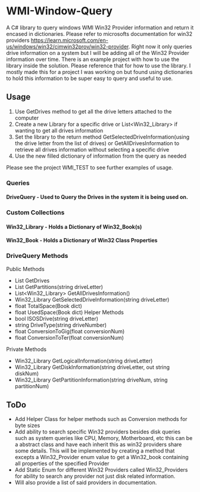 # WMI-Window-Query
A C# library to query windows WMI Win32 Provider information and return it encased in dictionaries. Please refer to microsofts documentation for win32 providers https://learn.microsoft.com/en-us/windows/win32/cimwin32prov/win32-provider. Right now it only queries drive information on a system but I will be adding all of the Win32 Provider information over time. There is an example project with how to use the library inside the solution. Please reference that for how to use the library. I mostly made this for a project I was working on but found using dictionaries to hold this information to be super easy to query and useful to use.

## Usage
1. Use GetDrives method to get all the drive letters attached to the computer
2. Create a new Library for a specific drive or List<Win32_Library> if wanting to get all drives information
3. Set the library to the return method GetSelectedDriveInformation(using the drive letter from the list of drives) or GetAllDrivesInformation to retrieve all drives information without selecting a specific drive
4. Use the new filled dictionary of information from the query as needed

Please see the project WMI_TEST to see further examples of usage.

### Queries

#### DriveQuery - Used to Query the Drives in the system it is being used on.


### Custom Collections
#### Win32_Library - Holds a Dictionary of Win32_Book(s)

#### Win32_Book - Holds a Dictionary of Win32 Class Properties


### DriveQuery Methods
Public Methods
- List<string> GetDrives
- List<string> GetPartitions(string driveLetter)
- List<Win32_Library> GetAllDrivesInformation()
- Win32_Library GetSelectedDriveInformation(string driveLetter)
- float TotalSpace(Book dict)
- float UsedSpace(Book dict)
Helper Methods
- bool ISOSDrive(string driveLetter)
- string DriveType(string driveNumber)
- float ConversionToGig(float conversionNum)
- float ConversionToTer(float conversionNum)

Private Methods
- Win32_Library GetLogicalInformation(string driveLetter)
- Win32_Library GetDiskInformation(string driveLetter, out string diskNum)
- Win32_Library GetPartitionInformation(string driveNum, string partitionNum)

## ToDo
- Add Helper Class for helper methods such as Conversion methods for byte sizes
- Add ability to search specific Win32 providers besides disk queries such as system queries like CPU, Memory, Motherboard, etc this can be a abstract class and have each inherit this as win32 providers share some details. This will be implemented by creating a method that excepts a Win32_Provider enum value to get a Win32_book containing all properties of the specified Provider
- Add Static Enum for different Win32 Providers called Win32_Providers for ability to search any provider not just disk related information.
- Will also provide a list of said providers in documentation.
